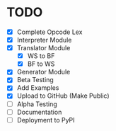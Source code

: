 # TODO

- [x] Complete Opcode Lex
- [x] Interpreter Module
- [x] Translator Module
  - [x] WS to BF
  - [x] BF to WS
- [x] Generator Module
- [x] Beta Testing
- [x] Add Examples
- [x] Upload to GitHub (Make Public)
- [ ] Alpha Testing
- [ ] Documentation
- [ ] Deployment to PyPI
